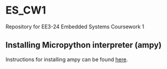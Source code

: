 # ES_CW1
Repository for EE3-24 Embedded Systems Coursework 1

## Installing Micropython interpreter (ampy)
Instructions for installing ampy can be found [here](https://github.com/adafruit/ampy).  